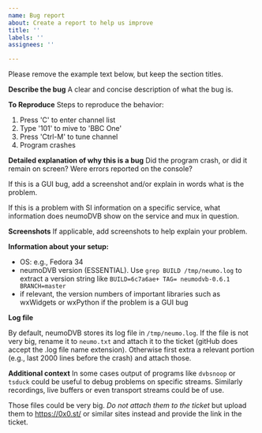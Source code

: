 ```yaml
---
name: Bug report
about: Create a report to help us improve
title: ''
labels: ''
assignees: ''

---
```


Please remove the example text below, but keep the section titles.

**Describe the bug**
A clear and concise description of what the bug is.

**To Reproduce**
Steps to reproduce the behavior:
1. Press 'C' to enter channel list
2. Type '101' to mive to 'BBC One'
3. Press 'Ctrl-M' to tune channel
4. Program crashes

**Detailed explanation of why this is a bug**
Did the program crash, or did it remain on screen? Were errors reported on the console?

If this is a GUI bug, add a screenshot and/or explain in words what is the problem.

If this is a problem with SI information on a specific service, what information does neumoDVB
show on the service and mux in question.

**Screenshots**
If applicable, add screenshots to help explain your problem.

**Information about your setup:**
 - OS: e.g., Fedora 34
 -  neumoDVB version (ESSENTIAL). Use ```grep BUILD /tmp/neumo.log``` to extract a version string like
```BUILD=6c7a6ae+ TAG= neumodvb-0.6.1 BRANCH=master```
 - if relevant, the version numbers of important libraries such as wxWidgets or wxPython if the problem
 is a GUI bug

**Log file**

By default, neumoDVB stores its log file in ```/tmp/neumo.log```. If the file is not very big, rename it to
```neumo.txt``` and attach it to the ticket (gitHub does accept the .log file name extension).
Otherwise first extra a relevant portion (e.g., last 2000 lines before the crash) and attach those.


**Additional context**
In some cases output of programs like ```dvbsnoop``` or ```tsduck``` could be useful to debug 
problems on specific streams. Similarly recordings, live buffers or even transport streams could 
be of use.

Those files could be very big. *Do not attach them to the ticket* but  upload them to https://0x0.st/
or similar sites instead and provide the link in the ticket.
